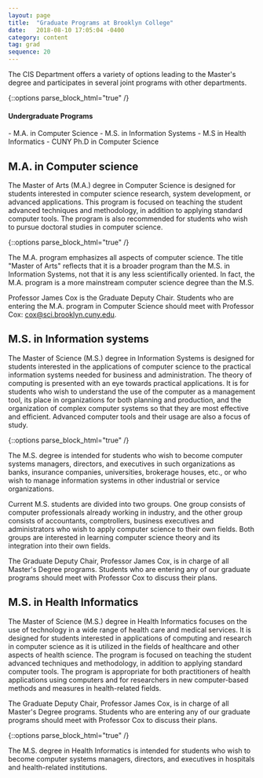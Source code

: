 ```yaml
---
layout: page
title:  "Graduate Programs at Brooklyn College"
date:   2018-08-10 17:05:04 -0400
category: content
tag: grad
sequence: 20
---
```


The CIS Department offers a variety of options leading to the Master's degree and participates in several joint programs with other departments.

{::options parse_block_html="true" /}
<div class="callout">
<h4>Undergraduate Programs</h4>
- M.A. in Computer Science
- M.S. in Information Systems
- M.S in Health Informatics
- CUNY Ph.D in Computer Science
</div>


## M.A. in Computer science
The Master of Arts (M.A.) degree in Computer Science is designed for students interested in computer science research, system development, or advanced applications. This program is focused on teaching the student advanced techniques and methodology, in addition to applying standard computer tools. The program is also recommended for students who wish to pursue doctoral studies in computer science.

{::options parse_block_html="true" /}
<div class="callout">
The M.A. program emphasizes all aspects of computer science. The title "Master of Arts" reflects that it is a broader program than the M.S. in Information Systems, not that it is any less scientifically oriented. In fact, the M.A. program is a more mainstream computer science degree than the M.S.
</div>

Professor James Cox is the Graduate Deputy Chair. Students who are entering the M.A. program in Computer Science should meet with Professor Cox: <cox@sci.brooklyn.cuny.edu>.


## M.S. in Information systems
The Master of Science (M.S.) degree in Information Systems is designed for students interested in the applications of computer science to the practical information systems needed for business and administration. The theory of computing is presented with an eye towards practical applications. It is for students who wish to understand the use of the computer as a management tool, its place in organizations for both planning and production, and the organization of complex computer systems so that they are most effective and efficient. Advanced computer tools and their usage are also a focus of study.

{::options parse_block_html="true" /}
<div class="callout">
The M.S. degree is intended for students who wish to become computer systems managers, directors, and executives in such organizations as banks, insurance companies, universities, brokerage houses, etc., or who wish to manage information systems in other industrial or service organizations.
</div>

Current M.S. students are divided into two groups. One group consists of computer professionals already working in industry, and the other group consists of accountants, comptrollers, business executives and administrators who wish to apply computer science to their own fields. Both groups are interested in learning computer science theory and its integration into their own fields.

The Graduate Deputy Chair, Professor James Cox, is in charge of all Master's Degree programs. Students who are entering any of our graduate programs should meet with Professor Cox to discuss their plans.
 


## M.S. in Health Informatics

The Master of Science (M.S.) degree in Health Informatics focuses on the use of technology in a wide range of health care and medical services. It is designed for students interested in applications of computing and research in computer science as it is utilized in the fields of healthcare and other aspects of health science. The program is focused on teaching the student advanced techniques and methodology, in addition to applying standard computer tools. The program is appropriate for both practitioners of health applications using computers and for researchers in new computer-based methods and measures in health-related fields.

The Graduate Deputy Chair, Professor James Cox, is in charge of all Master's Degree programs. Students who are entering any of our graduate programs should meet with Professor Cox to discuss their plans.

{::options parse_block_html="true" /}
<div class="callout">
The M.S. degree in Health Informatics is intended for students who wish to  become computer systems managers, directors, and executives in hospitals and health-related institutions.
</div>

